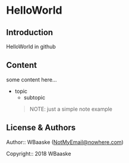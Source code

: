# HelloWorld

## Introduction

HelloWorld in github

## Content

some content here...

* topic
  * subtopic
  >NOTE: just a simple note example

## License & Authors

Author:: WBaaske (NotMyEmail@nowhere.com)

Copyright:: 2018 WBaaske

